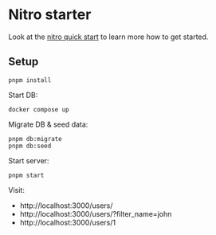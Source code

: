 # Nitro starter

Look at the [nitro quick start](https://nitro.unjs.io/guide#quick-start) to learn more how to get started.

## Setup

```
pnpm install
```

Start DB:

```
docker compose up
```

Migrate DB & seed data:

```
pnpm db:migrate
pnpm db:seed
```

Start server:

```
pnpm start
```

Visit:

- http://localhost:3000/users/
- http://localhost:3000/users/?filter_name=john
- http://localhost:3000/users/1
